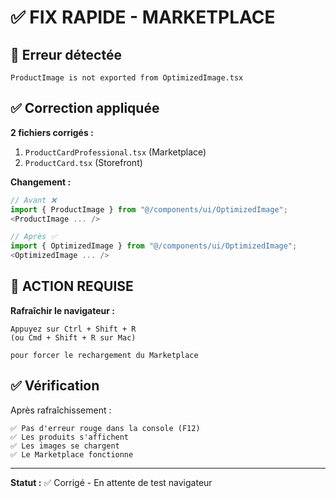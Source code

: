 # ✅ FIX RAPIDE - MARKETPLACE

## 🐛 Erreur détectée

```
ProductImage is not exported from OptimizedImage.tsx
```

## ✅ Correction appliquée

**2 fichiers corrigés :**

1. `ProductCardProfessional.tsx` (Marketplace)
2. `ProductCard.tsx` (Storefront)

**Changement :**
```typescript
// Avant ❌
import { ProductImage } from "@/components/ui/OptimizedImage";
<ProductImage ... />

// Après ✅
import { OptimizedImage } from "@/components/ui/OptimizedImage";
<OptimizedImage ... />
```

## 🎯 ACTION REQUISE

**Rafraîchir le navigateur :**

```
Appuyez sur Ctrl + Shift + R
(ou Cmd + Shift + R sur Mac)

pour forcer le rechargement du Marketplace
```

## ✅ Vérification

Après rafraîchissement :

```
✅ Pas d'erreur rouge dans la console (F12)
✅ Les produits s'affichent
✅ Les images se chargent
✅ Le Marketplace fonctionne
```

---

**Statut :** ✅ Corrigé - En attente de test navigateur


